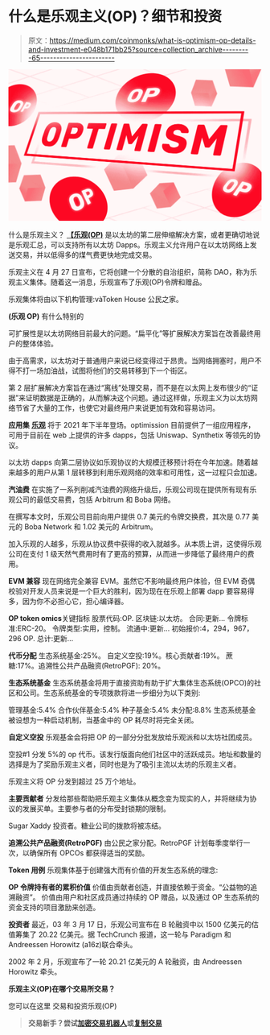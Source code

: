 # 什么是乐观主义(OP)？细节和投资

> 原文：<https://medium.com/coinmonks/what-is-optimism-op-details-and-investment-e048b171bb25?source=collection_archive---------65----------------------->

![](img/3c8d843da2325cee7ca84352b5411b55.png)

什么是乐观主义？
[**【乐观(OP)**](https://bit.ly/BinanceRegistation) 是以太坊的第二层伸缩解决方案，或者更确切地说是乐观汇总，可以支持所有以太坊 Dapps。乐观主义允许用户在以太坊网络上发送交易，并以低得多的煤气费更快地完成交易。

乐观主义在 4 月 27 日宣布，它将创建一个分散的自治组织，简称 DAO，称为乐观主义集体。随着这一消息，乐观宣布了乐观(OP)令牌和赠品。

乐观集体将由以下机构管理:vàToken House 公民之家。

**(乐观 OP)** 有什么特别的

可扩展性是以太坊网络目前最大的问题。“扁平化”等扩展解决方案旨在改善最终用户的整体体验。

由于高需求，以太坊对于普通用户来说已经变得过于昂贵。当网络拥塞时，用户不得不打一场加油战，试图将他们的交易转移到下一个街区。

第 2 层扩展解决方案旨在通过“离线”处理交易，而不是在以太网上发布很少的“证据”来证明数据是正确的，从而解决这个问题。通过这样做，乐观主义为以太坊网络节省了大量的工作，也使它对最终用户来说更加有效和容易访问。

**应用集**
[**乐观**](https://bit.ly/BinanceRegistation) 将于 2021 年下半年登场。optimission 目前提供了一组应用程序，可用于目前在 web 上提供的许多 dapps，包括 Uniswap、Synthetix 等领先的协议。

以太坊 dapps 向第二层协议如乐观协议的大规模迁移预计将在今年加速。随着越来越多的用户从第 1 层转移到利用乐观网络的效率和可用性，这一过程只会加速。

**汽油费**
在实施了一系列削减汽油费的网络升级后，乐观公司现在提供所有现有乐观公司的最低交易费，包括 Arbitrum 和 Boba 网络。

在撰写本文时，乐观公司目前向用户提供 0.7 美元的令牌交换费，其次是 0.77 美元的 Boba Network 和 1.02 美元的 Arbitrum。

加入乐观的人越多，乐观从协议费中获得的收入就越多。从本质上讲，这使得乐观公司在支付 1 级天然气费用时有了更高的预算，从而进一步降低了最终用户的费用。

**EVM 兼容**
现在网络完全兼容 EVM。虽然它不影响最终用户体验，但 EVM 奇偶校验对开发人员来说是一个巨大的胜利，因为现在在乐观上部署 dapp 要容易得多，因为你不必担心它，担心编译器。

**OP token omics**关键指标
股票代码:OP.
区块链:以太坊。
合同:更新…
令牌标准:ERC-20。
令牌类型:实用，控制。
流通中:更新…
初始报价:4，294，967，296 OP.
总计:更新…

**代币分配**
生态系统基金:25%。
自定义空投:19%。核心贡献者:19%。
蔗糖:17%。追溯性公共产品融资(RetroPGF): 20%。

**生态系统基金**
生态系统基金将用于直接资助有助于扩大集体生态系统(OPCO)的社区和公司。生态系统基金的专项拨款将进一步细分为以下类别:

管理基金:5.4%
合作伙伴基金:5.4%
种子基金:5.4%
未分配:8.8%
生态系统基金被设想为一种启动机制，当基金中的 OP 耗尽时将完全关闭。

**自定义空投**
乐观基金会将把 OP 的一部分分批发放给乐观派和以太坊社团成员。

空投#1 分发 5%的 op 代币。该发行版面向他们社区中的活跃成员。地址和数量的选择是为了奖励乐观主义者，同时也是为了吸引主流以太坊的乐观主义者。

乐观主义将 OP 分发到超过 25 万个地址。

**主要贡献者**
分发给那些帮助把乐观主义集体从概念变为现实的人，并将继续为协议的发展买单。主要参与者的分布受封锁期的限制。

Sugar Xaddy
投资者。糖业公司的拨款将被冻结。

**追溯公共产品融资(RetroPGF)**
由公民之家分配。RetroPGF 计划每季度举行一次，以确保所有 OPCOs 都获得适当的奖励。

**Token 用例**
乐观集体基于创建强大而有价值的开发生态系统的理念:

**OP 令牌持有者的累积价值**
价值由贡献者创造，并直接依赖于资金。“公益物的追溯融资”。
价值由用户和社区成员通过持续的 OP 赠品，以及通过 OP 生态系统的资金支持的项目激励来创造。

**投资者**
最近，03 年 3 月 17 日，乐观公司宣布在 B 轮融资中以 1500 亿美元的估值筹集了 20.22 亿美元。据 TechCrunch 报道，这一轮与 Paradigm 和 Andreessen Horowitz (a16z)联合牵头。

2002 年 2 月，乐观宣布了一轮 20.21 亿美元的 A 轮融资，由 Andreessen Horowitz 牵头。

**乐观主义(OP)在哪个交易所交易？**

您可以在这里 交易和投资乐观(OP)[](https://bit.ly/BinanceRegistation)

> **交易新手？尝试[加密交易机器人](/coinmonks/crypto-trading-bot-c2ffce8acb2a)或[复制交易](/coinmonks/top-10-crypto-copy-trading-platforms-for-beginners-d0c37c7d698c)**